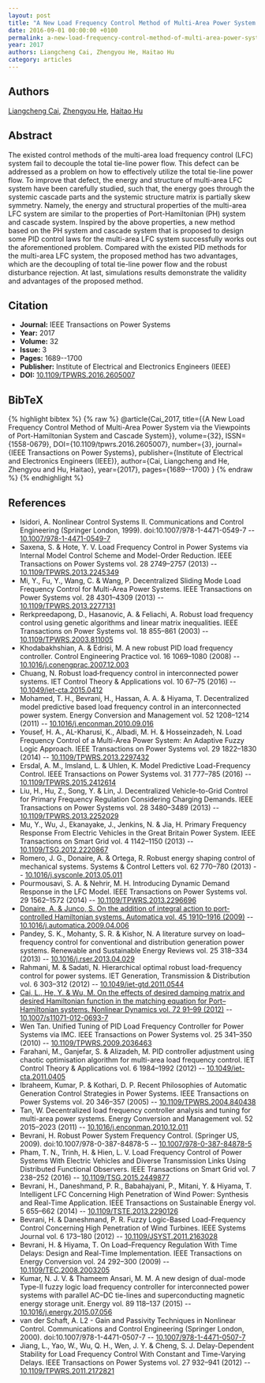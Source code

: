 ```yaml
---
layout: post
title: "A New Load Frequency Control Method of Multi-Area Power System via the Viewpoints of Port-Hamiltonian System and Cascade System"
date: 2016-09-01 00:00:00 +0100
permalink: a-new-load-frequency-control-method-of-multi-area-power-system-via-the-viewpoints-of-port-hamiltonian-system-and-cascade-system
year: 2017
authors: Liangcheng Cai, Zhengyou He, Haitao Hu
category: articles
---
```

 
## Authors
[Liangcheng Cai](authors/liangcheng_cai), [Zhengyou He](authors/zhengyou_he), [Haitao Hu](authors/haitao_hu)
 
## Abstract
The existed control methods of the multi-area load frequency control (LFC) system fail to decouple the total tie-line power flow. This defect can be addressed as a problem on how to effectively utilize the total tie-line power flow. To improve that defect, the energy and structure of multi-area LFC system have been carefully studied, such that, the energy goes through the systemic cascade parts and the systemic structure matrix is partially skew symmetry. Namely, the energy and structural properties of the multi-area LFC system are similar to the properties of Port-Hamiltonian (PH) system and cascade system. Inspired by the above properties, a new method based on the PH system and cascade system that is proposed to design some PID control laws for the multi-area LFC system successfully works out the aforementioned problem. Compared with the existed PID methods for the multi-area LFC system, the proposed method has two advantages, which are the decoupling of total tie-line power flow and the robust disturbance rejection. At last, simulations results demonstrate the validity and advantages of the proposed method.
 
## Citation
- **Journal:** IEEE Transactions on Power Systems
- **Year:** 2017
- **Volume:** 32
- **Issue:** 3
- **Pages:** 1689--1700
- **Publisher:** Institute of Electrical and Electronics Engineers (IEEE)
- **DOI:** [10.1109/TPWRS.2016.2605007](https://doi.org/10.1109/TPWRS.2016.2605007)
 
## BibTeX
{% highlight bibtex %}
{% raw %}
@article{Cai_2017,
  title={{A New Load Frequency Control Method of Multi-Area Power System via the Viewpoints of Port-Hamiltonian System and Cascade System}},
  volume={32},
  ISSN={1558-0679},
  DOI={10.1109/tpwrs.2016.2605007},
  number={3},
  journal={IEEE Transactions on Power Systems},
  publisher={Institute of Electrical and Electronics Engineers (IEEE)},
  author={Cai, Liangcheng and He, Zhengyou and Hu, Haitao},
  year={2017},
  pages={1689--1700}
}
{% endraw %}
{% endhighlight %}
 
## References
- Isidori, A. Nonlinear Control Systems II. Communications and Control Engineering (Springer London, 1999). doi:10.1007/978-1-4471-0549-7 -- [10.1007/978-1-4471-0549-7](https://doi.org/10.1007/978-1-4471-0549-7)
- Saxena, S. & Hote, Y. V. Load Frequency Control in Power Systems via Internal Model Control Scheme and Model-Order Reduction. IEEE Transactions on Power Systems vol. 28 2749–2757 (2013) -- [10.1109/TPWRS.2013.2245349](https://doi.org/10.1109/TPWRS.2013.2245349)
- Mi, Y., Fu, Y., Wang, C. & Wang, P. Decentralized Sliding Mode Load Frequency Control for Multi-Area Power Systems. IEEE Transactions on Power Systems vol. 28 4301–4309 (2013) -- [10.1109/TPWRS.2013.2277131](https://doi.org/10.1109/TPWRS.2013.2277131)
- Rerkpreedapong, D., Hasanovic, A. & Feliachi, A. Robust load frequency control using genetic algorithms and linear matrix inequalities. IEEE Transactions on Power Systems vol. 18 855–861 (2003) -- [10.1109/TPWRS.2003.811005](https://doi.org/10.1109/TPWRS.2003.811005)
- Khodabakhshian, A. & Edrisi, M. A new robust PID load frequency controller. Control Engineering Practice vol. 16 1069–1080 (2008) -- [10.1016/j.conengprac.2007.12.003](https://doi.org/10.1016/j.conengprac.2007.12.003)
- Chuang, N. Robust  load‐frequency control in interconnected power systems. IET Control Theory &amp; Applications vol. 10 67–75 (2016) -- [10.1049/iet-cta.2015.0412](https://doi.org/10.1049/iet-cta.2015.0412)
- Mohamed, T. H., Bevrani, H., Hassan, A. A. & Hiyama, T. Decentralized model predictive based load frequency control in an interconnected power system. Energy Conversion and Management vol. 52 1208–1214 (2011) -- [10.1016/j.enconman.2010.09.016](https://doi.org/10.1016/j.enconman.2010.09.016)
- Yousef, H. A., AL-Kharusi, K., Albadi, M. H. & Hosseinzadeh, N. Load Frequency Control of a Multi-Area Power System: An Adaptive Fuzzy Logic Approach. IEEE Transactions on Power Systems vol. 29 1822–1830 (2014) -- [10.1109/TPWRS.2013.2297432](https://doi.org/10.1109/TPWRS.2013.2297432)
- Ersdal, A. M., Imsland, L. & Uhlen, K. Model Predictive Load-Frequency Control. IEEE Transactions on Power Systems vol. 31 777–785 (2016) -- [10.1109/TPWRS.2015.2412614](https://doi.org/10.1109/TPWRS.2015.2412614)
- Liu, H., Hu, Z., Song, Y. & Lin, J. Decentralized Vehicle-to-Grid Control for Primary Frequency Regulation Considering Charging Demands. IEEE Transactions on Power Systems vol. 28 3480–3489 (2013) -- [10.1109/TPWRS.2013.2252029](https://doi.org/10.1109/TPWRS.2013.2252029)
- Mu, Y., Wu, J., Ekanayake, J., Jenkins, N. & Jia, H. Primary Frequency Response From Electric Vehicles in the Great Britain Power System. IEEE Transactions on Smart Grid vol. 4 1142–1150 (2013) -- [10.1109/TSG.2012.2220867](https://doi.org/10.1109/TSG.2012.2220867)
- Romero, J. G., Donaire, A. & Ortega, R. Robust energy shaping control of mechanical systems. Systems &amp; Control Letters vol. 62 770–780 (2013) -- [10.1016/j.sysconle.2013.05.011](https://doi.org/10.1016/j.sysconle.2013.05.011)
- Pourmousavi, S. A. & Nehrir, M. H. Introducing Dynamic Demand Response in the LFC Model. IEEE Transactions on Power Systems vol. 29 1562–1572 (2014) -- [10.1109/TPWRS.2013.2296696](https://doi.org/10.1109/TPWRS.2013.2296696)
- [Donaire, A. & Junco, S. On the addition of integral action to port-controlled Hamiltonian systems. Automatica vol. 45 1910–1916 (2009)](on-the-addition-of-integral-action-to-port-controlled-hamiltonian-systems) -- [10.1016/j.automatica.2009.04.006](https://doi.org/10.1016/j.automatica.2009.04.006)
- Pandey, S. K., Mohanty, S. R. & Kishor, N. A literature survey on load–frequency control for conventional and distribution generation power systems. Renewable and Sustainable Energy Reviews vol. 25 318–334 (2013) -- [10.1016/j.rser.2013.04.029](https://doi.org/10.1016/j.rser.2013.04.029)
- Rahmani, M. & Sadati, N. Hierarchical optimal robust load-frequency control for power systems. IET Generation, Transmission &amp; Distribution vol. 6 303–312 (2012) -- [10.1049/iet-gtd.2011.0544](https://doi.org/10.1049/iet-gtd.2011.0544)
- [Cai, L., He, Y. & Wu, M. On the effects of desired damping matrix and desired Hamiltonian function in the matching equation for Port–Hamiltonian systems. Nonlinear Dynamics vol. 72 91–99 (2012)](on-the-effects-of-desired-damping-matrix-and-desired-hamiltonian-function-in-the-matching-equation-for-port-hamiltonian-systems) -- [10.1007/s11071-012-0693-7](https://doi.org/10.1007/s11071-012-0693-7)
- Wen Tan. Unified Tuning of PID Load Frequency Controller for Power Systems via IMC. IEEE Transactions on Power Systems vol. 25 341–350 (2010) -- [10.1109/TPWRS.2009.2036463](https://doi.org/10.1109/TPWRS.2009.2036463)
- Farahani, M., Ganjefar, S. & Alizadeh, M. PID controller adjustment using chaotic optimisation algorithm for multi-area load frequency control. IET Control Theory &amp; Applications vol. 6 1984–1992 (2012) -- [10.1049/iet-cta.2011.0405](https://doi.org/10.1049/iet-cta.2011.0405)
- Ibraheem, Kumar, P. & Kothari, D. P. Recent Philosophies of Automatic Generation Control Strategies in Power Systems. IEEE Transactions on Power Systems vol. 20 346–357 (2005) -- [10.1109/TPWRS.2004.840438](https://doi.org/10.1109/TPWRS.2004.840438)
- Tan, W. Decentralized load frequency controller analysis and tuning for multi-area power systems. Energy Conversion and Management vol. 52 2015–2023 (2011) -- [10.1016/j.enconman.2010.12.011](https://doi.org/10.1016/j.enconman.2010.12.011)
- Bevrani, H. Robust Power System Frequency Control. (Springer US, 2009). doi:10.1007/978-0-387-84878-5 -- [10.1007/978-0-387-84878-5](https://doi.org/10.1007/978-0-387-84878-5)
- Pham, T. N., Trinh, H. & Hien, L. V. Load Frequency Control of Power Systems With Electric Vehicles and Diverse Transmission Links Using Distributed Functional Observers. IEEE Transactions on Smart Grid vol. 7 238–252 (2016) -- [10.1109/TSG.2015.2449877](https://doi.org/10.1109/TSG.2015.2449877)
- Bevrani, H., Daneshmand, P. R., Babahajyani, P., Mitani, Y. & Hiyama, T. Intelligent LFC Concerning High Penetration of Wind Power: Synthesis and Real-Time Application. IEEE Transactions on Sustainable Energy vol. 5 655–662 (2014) -- [10.1109/TSTE.2013.2290126](https://doi.org/10.1109/TSTE.2013.2290126)
- Bevrani, H. & Daneshmand, P. R. Fuzzy Logic-Based Load-Frequency Control Concerning High Penetration of Wind Turbines. IEEE Systems Journal vol. 6 173–180 (2012) -- [10.1109/JSYST.2011.2163028](https://doi.org/10.1109/JSYST.2011.2163028)
- Bevrani, H. & Hiyama, T. On Load–Frequency Regulation With Time Delays: Design and Real-Time Implementation. IEEE Transactions on Energy Conversion vol. 24 292–300 (2009) -- [10.1109/TEC.2008.2003205](https://doi.org/10.1109/TEC.2008.2003205)
- Kumar, N. J. V. & Thameem Ansari, M. M. A new design of dual-mode Type-II fuzzy logic load frequency controller for interconnected power systems with parallel AC–DC tie-lines and superconducting magnetic energy storage unit. Energy vol. 89 118–137 (2015) -- [10.1016/j.energy.2015.07.056](https://doi.org/10.1016/j.energy.2015.07.056)
- van der Schaft, A. L2 - Gain and Passivity Techniques in Nonlinear Control. Communications and Control Engineering (Springer London, 2000). doi:10.1007/978-1-4471-0507-7 -- [10.1007/978-1-4471-0507-7](https://doi.org/10.1007/978-1-4471-0507-7)
- Jiang, L., Yao, W., Wu, Q. H., Wen, J. Y. & Cheng, S. J. Delay-Dependent Stability for Load Frequency Control With Constant and Time-Varying Delays. IEEE Transactions on Power Systems vol. 27 932–941 (2012) -- [10.1109/TPWRS.2011.2172821](https://doi.org/10.1109/TPWRS.2011.2172821)

